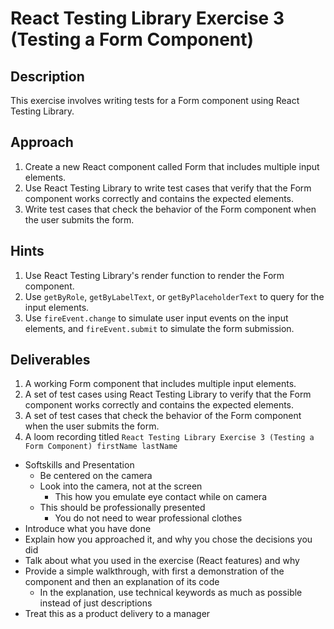 # React Testing Library Exercise 3 (Testing a Form Component)

## Description

This exercise involves writing tests for a Form component using React Testing Library.

## Approach

1. Create a new React component called Form that includes multiple input elements.
2. Use React Testing Library to write test cases that verify that the Form component works correctly and contains the expected elements.
3. Write test cases that check the behavior of the Form component when the user submits the form.

## Hints

1. Use React Testing Library's render function to render the Form component.
2. Use `getByRole`, `getByLabelText`, or `getByPlaceholderText` to query for the input elements.
3. Use `fireEvent.change` to simulate user input events on the input elements, and `fireEvent.submit` to simulate the form submission.

## Deliverables

1. A working Form component that includes multiple input elements.
2. A set of test cases using React Testing Library to verify that the Form component works correctly and contains the expected elements.
3. A set of test cases that check the behavior of the Form component when the user submits the form.
4. A loom recording titled `React Testing Library Exercise 3 (Testing a Form Component) firstName lastName`
- Softskills and Presentation
    - Be centered on the camera
    - Look into the camera, not at the screen
        - This how you emulate eye contact while on camera
    - This should be professionally presented
        - You do not need to wear professional clothes
- Introduce what you have done
- Explain how you approached it, and why you chose the decisions you did
- Talk about what you used in the exercise (React features) and why
- Provide a simple walkthrough, with first a demonstration of the component and then an explanation of its code
    - In the explanation, use technical keywords as much as possible instead of just descriptions
- Treat this as a product delivery to a manager